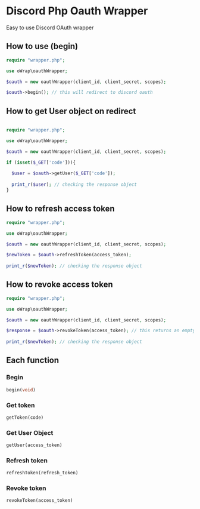 # Discord Php Oauth Wrapper
Easy to use Discord OAuth wrapper 


## How to use (begin)

```php
require "wrapper.php";

use oWrap\oauthWrapper;

$oauth = new oauthWrapper(client_id, client_secret, scopes);

$oauth->begin(); // this will redirect to discord oauth
```

## How to get User object on redirect

```php

require "wrapper.php";

use oWrap\oauthWrapper;

$oauth = new oauthWrapper(client_id, client_secret, scopes);

if (isset($_GET['code'])){
  
  $user = $oauth->getUser($_GET['code']);
  
  print_r($user); // checking the response object
}
```

## How to refresh access token 

```php 
require "wrapper.php";

use oWrap\oauthWrapper;

$oauth = new oauthWrapper(client_id, client_secret, scopes);

$newToken = $oauth->refreshToken(access_token);
  
print_r($newToken); // checking the response object
```

## How to revoke access token 

```php 
require "wrapper.php";

use oWrap\oauthWrapper;

$oauth = new oauthWrapper(client_id, client_secret, scopes);

$response = $oauth->revokeToken(access_token); // this returns an empty object if successful 
  
print_r($newToken); // checking the response object
```

## Each function 

### Begin
```php
begin(void)
```
### Get token
```php
getToken(code)
```
### Get User Object
```php
getUser(access_token)
```
### Refresh token
```php
refreshToken(refresh_token)
```
### Revoke token 
```php
revokeToken(access_token)
```
